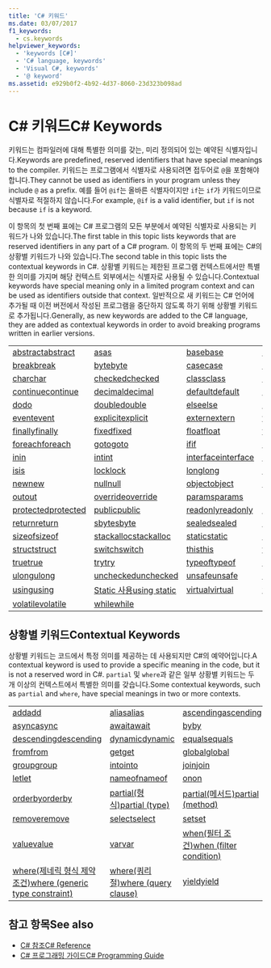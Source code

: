 ```yaml
---
title: 'C# 키워드'
ms.date: 03/07/2017
f1_keywords:
  - cs.keywords
helpviewer_keywords:
  - 'keywords [C#]'
  - 'C# language, keywords'
  - 'Visual C#, keywords'
  - '@ keyword'
ms.assetid: e929b0f2-4b92-4d37-8060-23d323b098ad
---
```

# <a name="c-keywords"></a><span data-ttu-id="91bc8-102">C# 키워드</span><span class="sxs-lookup"><span data-stu-id="91bc8-102">C# Keywords</span></span>
<span data-ttu-id="91bc8-103">키워드는 컴파일러에 대해 특별한 의미를 갖는, 미리 정의되어 있는 예약된 식별자입니다.</span><span class="sxs-lookup"><span data-stu-id="91bc8-103">Keywords are predefined, reserved identifiers that have special meanings to the compiler.</span></span> <span data-ttu-id="91bc8-104">키워드는 프로그램에서 식별자로 사용되려면 접두어로 `@`을 포함해야 합니다.</span><span class="sxs-lookup"><span data-stu-id="91bc8-104">They cannot be used as identifiers in your program unless they include `@` as a prefix.</span></span> <span data-ttu-id="91bc8-105">예를 들어 `@if`는 올바른 식별자이지만 `if`는 `if`가 키워드이므로 식별자로 적절하지 않습니다.</span><span class="sxs-lookup"><span data-stu-id="91bc8-105">For example, `@if` is a valid identifier, but `if` is not because `if` is a keyword.</span></span>  
  
 <span data-ttu-id="91bc8-106">이 항목의 첫 번째 표에는 C# 프로그램의 모든 부분에서 예약된 식별자로 사용되는 키워드가 나와 있습니다.</span><span class="sxs-lookup"><span data-stu-id="91bc8-106">The first table in this topic lists keywords that are reserved identifiers in any part of a C# program.</span></span> <span data-ttu-id="91bc8-107">이 항목의 두 번째 표에는 C#의 상황별 키워드가 나와 있습니다.</span><span class="sxs-lookup"><span data-stu-id="91bc8-107">The second table in this topic lists the contextual keywords in C#.</span></span> <span data-ttu-id="91bc8-108">상황별 키워드는 제한된 프로그램 컨텍스트에서만 특별한 의미를 가지며 해당 컨텍스트 외부에서는 식별자로 사용될 수 있습니다.</span><span class="sxs-lookup"><span data-stu-id="91bc8-108">Contextual keywords have special meaning only in a limited program context and can be used as identifiers outside that context.</span></span> <span data-ttu-id="91bc8-109">일반적으로 새 키워드는 C# 언어에 추가될 때 이전 버전에서 작성된 프로그램을 중단하지 않도록 하기 위해 상황별 키워드로 추가됩니다.</span><span class="sxs-lookup"><span data-stu-id="91bc8-109">Generally, as new keywords are added to the C# language, they are added as contextual keywords in order to avoid breaking programs written in earlier versions.</span></span>  
  
|||||  
|---|---|---|---|  
|[<span data-ttu-id="91bc8-110">abstract</span><span class="sxs-lookup"><span data-stu-id="91bc8-110">abstract</span></span>](../../../csharp/language-reference/keywords/abstract.md)|[<span data-ttu-id="91bc8-111">as</span><span class="sxs-lookup"><span data-stu-id="91bc8-111">as</span></span>](../../../csharp/language-reference/keywords/as.md)|[<span data-ttu-id="91bc8-112">base</span><span class="sxs-lookup"><span data-stu-id="91bc8-112">base</span></span>](../../../csharp/language-reference/keywords/base.md)|[<span data-ttu-id="91bc8-113">bool</span><span class="sxs-lookup"><span data-stu-id="91bc8-113">bool</span></span>](../../../csharp/language-reference/keywords/bool.md)|  
|[<span data-ttu-id="91bc8-114">break</span><span class="sxs-lookup"><span data-stu-id="91bc8-114">break</span></span>](../../../csharp/language-reference/keywords/break.md)|[<span data-ttu-id="91bc8-115">byte</span><span class="sxs-lookup"><span data-stu-id="91bc8-115">byte</span></span>](../../../csharp/language-reference/keywords/byte.md)|[<span data-ttu-id="91bc8-116">case</span><span class="sxs-lookup"><span data-stu-id="91bc8-116">case</span></span>](../../../csharp/language-reference/keywords/switch.md)|[<span data-ttu-id="91bc8-117">catch</span><span class="sxs-lookup"><span data-stu-id="91bc8-117">catch</span></span>](../../../csharp/language-reference/keywords/try-catch.md)|  
|[<span data-ttu-id="91bc8-118">char</span><span class="sxs-lookup"><span data-stu-id="91bc8-118">char</span></span>](../../../csharp/language-reference/keywords/char.md)|[<span data-ttu-id="91bc8-119">checked</span><span class="sxs-lookup"><span data-stu-id="91bc8-119">checked</span></span>](../../../csharp/language-reference/keywords/checked.md)|[<span data-ttu-id="91bc8-120">class</span><span class="sxs-lookup"><span data-stu-id="91bc8-120">class</span></span>](../../../csharp/language-reference/keywords/class.md)|[<span data-ttu-id="91bc8-121">const</span><span class="sxs-lookup"><span data-stu-id="91bc8-121">const</span></span>](../../../csharp/language-reference/keywords/const.md)|  
|[<span data-ttu-id="91bc8-122">continue</span><span class="sxs-lookup"><span data-stu-id="91bc8-122">continue</span></span>](../../../csharp/language-reference/keywords/continue.md)|[<span data-ttu-id="91bc8-123">decimal</span><span class="sxs-lookup"><span data-stu-id="91bc8-123">decimal</span></span>](../../../csharp/language-reference/keywords/decimal.md)|[<span data-ttu-id="91bc8-124">default</span><span class="sxs-lookup"><span data-stu-id="91bc8-124">default</span></span>](../../../csharp/language-reference/keywords/default.md)|[<span data-ttu-id="91bc8-125">delegate</span><span class="sxs-lookup"><span data-stu-id="91bc8-125">delegate</span></span>](../../../csharp/language-reference/keywords/delegate.md)|  
|[<span data-ttu-id="91bc8-126">do</span><span class="sxs-lookup"><span data-stu-id="91bc8-126">do</span></span>](../../../csharp/language-reference/keywords/do.md)|[<span data-ttu-id="91bc8-127">double</span><span class="sxs-lookup"><span data-stu-id="91bc8-127">double</span></span>](../../../csharp/language-reference/keywords/double.md)|[<span data-ttu-id="91bc8-128">else</span><span class="sxs-lookup"><span data-stu-id="91bc8-128">else</span></span>](../../../csharp/language-reference/keywords/if-else.md)|[<span data-ttu-id="91bc8-129">enum</span><span class="sxs-lookup"><span data-stu-id="91bc8-129">enum</span></span>](../../../csharp/language-reference/keywords/enum.md)|  
|[<span data-ttu-id="91bc8-130">event</span><span class="sxs-lookup"><span data-stu-id="91bc8-130">event</span></span>](../../../csharp/language-reference/keywords/event.md)|[<span data-ttu-id="91bc8-131">explicit</span><span class="sxs-lookup"><span data-stu-id="91bc8-131">explicit</span></span>](../../../csharp/language-reference/keywords/explicit.md)|[<span data-ttu-id="91bc8-132">extern</span><span class="sxs-lookup"><span data-stu-id="91bc8-132">extern</span></span>](../../../csharp/language-reference/keywords/extern.md)|[<span data-ttu-id="91bc8-133">false</span><span class="sxs-lookup"><span data-stu-id="91bc8-133">false</span></span>](../../../csharp/language-reference/keywords/false.md)|  
|[<span data-ttu-id="91bc8-134">finally</span><span class="sxs-lookup"><span data-stu-id="91bc8-134">finally</span></span>](../../../csharp/language-reference/keywords/try-finally.md)|[<span data-ttu-id="91bc8-135">fixed</span><span class="sxs-lookup"><span data-stu-id="91bc8-135">fixed</span></span>](../../../csharp/language-reference/keywords/fixed-statement.md)|[<span data-ttu-id="91bc8-136">float</span><span class="sxs-lookup"><span data-stu-id="91bc8-136">float</span></span>](../../../csharp/language-reference/keywords/float.md)|[<span data-ttu-id="91bc8-137">for</span><span class="sxs-lookup"><span data-stu-id="91bc8-137">for</span></span>](../../../csharp/language-reference/keywords/for.md)|  
|[<span data-ttu-id="91bc8-138">foreach</span><span class="sxs-lookup"><span data-stu-id="91bc8-138">foreach</span></span>](../../../csharp/language-reference/keywords/foreach-in.md)|[<span data-ttu-id="91bc8-139">goto</span><span class="sxs-lookup"><span data-stu-id="91bc8-139">goto</span></span>](../../../csharp/language-reference/keywords/goto.md)|[<span data-ttu-id="91bc8-140">if</span><span class="sxs-lookup"><span data-stu-id="91bc8-140">if</span></span>](../../../csharp/language-reference/keywords/if-else.md)|[<span data-ttu-id="91bc8-141">implicit</span><span class="sxs-lookup"><span data-stu-id="91bc8-141">implicit</span></span>](../../../csharp/language-reference/keywords/implicit.md)|  
|[<span data-ttu-id="91bc8-142">in</span><span class="sxs-lookup"><span data-stu-id="91bc8-142">in</span></span>](../../../csharp/language-reference/keywords/in.md)|[<span data-ttu-id="91bc8-143">int</span><span class="sxs-lookup"><span data-stu-id="91bc8-143">int</span></span>](../../../csharp/language-reference/keywords/int.md)|[<span data-ttu-id="91bc8-144">interface</span><span class="sxs-lookup"><span data-stu-id="91bc8-144">interface</span></span>](../../../csharp/language-reference/keywords/interface.md)|[<span data-ttu-id="91bc8-145">internal</span><span class="sxs-lookup"><span data-stu-id="91bc8-145">internal</span></span>](../../../csharp/language-reference/keywords/internal.md)|
|[<span data-ttu-id="91bc8-146">is</span><span class="sxs-lookup"><span data-stu-id="91bc8-146">is</span></span>](../../../csharp/language-reference/keywords/is.md)|[<span data-ttu-id="91bc8-147">lock</span><span class="sxs-lookup"><span data-stu-id="91bc8-147">lock</span></span>](../../../csharp/language-reference/keywords/lock-statement.md)|[<span data-ttu-id="91bc8-148">long</span><span class="sxs-lookup"><span data-stu-id="91bc8-148">long</span></span>](../../../csharp/language-reference/keywords/long.md)|[<span data-ttu-id="91bc8-149">namespace</span><span class="sxs-lookup"><span data-stu-id="91bc8-149">namespace</span></span>](../../../csharp/language-reference/keywords/namespace.md)|
|[<span data-ttu-id="91bc8-150">new</span><span class="sxs-lookup"><span data-stu-id="91bc8-150">new</span></span>](../../../csharp/language-reference/keywords/new.md)|[<span data-ttu-id="91bc8-151">null</span><span class="sxs-lookup"><span data-stu-id="91bc8-151">null</span></span>](../../../csharp/language-reference/keywords/null.md)|[<span data-ttu-id="91bc8-152">object</span><span class="sxs-lookup"><span data-stu-id="91bc8-152">object</span></span>](../../../csharp/language-reference/keywords/object.md)|[<span data-ttu-id="91bc8-153">operator</span><span class="sxs-lookup"><span data-stu-id="91bc8-153">operator</span></span>](../../../csharp/language-reference/keywords/operator.md)|
|[<span data-ttu-id="91bc8-154">out</span><span class="sxs-lookup"><span data-stu-id="91bc8-154">out</span></span>](../../../csharp/language-reference/keywords/out.md)|[<span data-ttu-id="91bc8-155">override</span><span class="sxs-lookup"><span data-stu-id="91bc8-155">override</span></span>](../../../csharp/language-reference/keywords/override.md)|[<span data-ttu-id="91bc8-156">params</span><span class="sxs-lookup"><span data-stu-id="91bc8-156">params</span></span>](../../../csharp/language-reference/keywords/params.md)|[<span data-ttu-id="91bc8-157">private</span><span class="sxs-lookup"><span data-stu-id="91bc8-157">private</span></span>](../../../csharp/language-reference/keywords/private.md)|
|[<span data-ttu-id="91bc8-158">protected</span><span class="sxs-lookup"><span data-stu-id="91bc8-158">protected</span></span>](../../../csharp/language-reference/keywords/protected.md)|[<span data-ttu-id="91bc8-159">public</span><span class="sxs-lookup"><span data-stu-id="91bc8-159">public</span></span>](../../../csharp/language-reference/keywords/public.md)|[<span data-ttu-id="91bc8-160">readonly</span><span class="sxs-lookup"><span data-stu-id="91bc8-160">readonly</span></span>](../../../csharp/language-reference/keywords/readonly.md)|[<span data-ttu-id="91bc8-161">ref</span><span class="sxs-lookup"><span data-stu-id="91bc8-161">ref</span></span>](../../../csharp/language-reference/keywords/ref.md)|
|[<span data-ttu-id="91bc8-162">return</span><span class="sxs-lookup"><span data-stu-id="91bc8-162">return</span></span>](../../../csharp/language-reference/keywords/return.md)|[<span data-ttu-id="91bc8-163">sbyte</span><span class="sxs-lookup"><span data-stu-id="91bc8-163">sbyte</span></span>](../../../csharp/language-reference/keywords/sbyte.md)|[<span data-ttu-id="91bc8-164">sealed</span><span class="sxs-lookup"><span data-stu-id="91bc8-164">sealed</span></span>](../../../csharp/language-reference/keywords/sealed.md)|[<span data-ttu-id="91bc8-165">short</span><span class="sxs-lookup"><span data-stu-id="91bc8-165">short</span></span>](../../../csharp/language-reference/keywords/short.md)||
[<span data-ttu-id="91bc8-166">sizeof</span><span class="sxs-lookup"><span data-stu-id="91bc8-166">sizeof</span></span>](../../../csharp/language-reference/keywords/sizeof.md)|[<span data-ttu-id="91bc8-167">stackalloc</span><span class="sxs-lookup"><span data-stu-id="91bc8-167">stackalloc</span></span>](../../../csharp/language-reference/keywords/stackalloc.md)|[<span data-ttu-id="91bc8-168">static</span><span class="sxs-lookup"><span data-stu-id="91bc8-168">static</span></span>](../../../csharp/language-reference/keywords/static.md)|[<span data-ttu-id="91bc8-169">string</span><span class="sxs-lookup"><span data-stu-id="91bc8-169">string</span></span>](../../../csharp/language-reference/keywords/string.md)|
|[<span data-ttu-id="91bc8-170">struct</span><span class="sxs-lookup"><span data-stu-id="91bc8-170">struct</span></span>](../../../csharp/language-reference/keywords/struct.md)|[<span data-ttu-id="91bc8-171">switch</span><span class="sxs-lookup"><span data-stu-id="91bc8-171">switch</span></span>](../../../csharp/language-reference/keywords/switch.md)|[<span data-ttu-id="91bc8-172">this</span><span class="sxs-lookup"><span data-stu-id="91bc8-172">this</span></span>](../../../csharp/language-reference/keywords/this.md)|[<span data-ttu-id="91bc8-173">throw</span><span class="sxs-lookup"><span data-stu-id="91bc8-173">throw</span></span>](../../../csharp/language-reference/keywords/throw.md)|
|[<span data-ttu-id="91bc8-174">true</span><span class="sxs-lookup"><span data-stu-id="91bc8-174">true</span></span>](../../../csharp/language-reference/keywords/true.md)|[<span data-ttu-id="91bc8-175">try</span><span class="sxs-lookup"><span data-stu-id="91bc8-175">try</span></span>](../../../csharp/language-reference/keywords/try-catch.md)|[<span data-ttu-id="91bc8-176">typeof</span><span class="sxs-lookup"><span data-stu-id="91bc8-176">typeof</span></span>](../../../csharp/language-reference/keywords/typeof.md)|[<span data-ttu-id="91bc8-177">uint</span><span class="sxs-lookup"><span data-stu-id="91bc8-177">uint</span></span>](../../../csharp/language-reference/keywords/uint.md)|
|[<span data-ttu-id="91bc8-178">ulong</span><span class="sxs-lookup"><span data-stu-id="91bc8-178">ulong</span></span>](../../../csharp/language-reference/keywords/ulong.md)|[<span data-ttu-id="91bc8-179">unchecked</span><span class="sxs-lookup"><span data-stu-id="91bc8-179">unchecked</span></span>](../../../csharp/language-reference/keywords/unchecked.md)|[<span data-ttu-id="91bc8-180">unsafe</span><span class="sxs-lookup"><span data-stu-id="91bc8-180">unsafe</span></span>](../../../csharp/language-reference/keywords/unsafe.md)|[<span data-ttu-id="91bc8-181">ushort</span><span class="sxs-lookup"><span data-stu-id="91bc8-181">ushort</span></span>](../../../csharp/language-reference/keywords/ushort.md)|
|[<span data-ttu-id="91bc8-182">using</span><span class="sxs-lookup"><span data-stu-id="91bc8-182">using</span></span>](../../../csharp/language-reference/keywords/using.md)|[<span data-ttu-id="91bc8-183">Static 사용</span><span class="sxs-lookup"><span data-stu-id="91bc8-183">using static</span></span>](using-static.md)|[<span data-ttu-id="91bc8-184">virtual</span><span class="sxs-lookup"><span data-stu-id="91bc8-184">virtual</span></span>](../../../csharp/language-reference/keywords/virtual.md)|[<span data-ttu-id="91bc8-185">void</span><span class="sxs-lookup"><span data-stu-id="91bc8-185">void</span></span>](../../../csharp/language-reference/keywords/void.md)|
|[<span data-ttu-id="91bc8-186">volatile</span><span class="sxs-lookup"><span data-stu-id="91bc8-186">volatile</span></span>](../../../csharp/language-reference/keywords/volatile.md)|[<span data-ttu-id="91bc8-187">while</span><span class="sxs-lookup"><span data-stu-id="91bc8-187">while</span></span>](../../../csharp/language-reference/keywords/while.md)|

## <a name="contextual-keywords"></a><span data-ttu-id="91bc8-188">상황별 키워드</span><span class="sxs-lookup"><span data-stu-id="91bc8-188">Contextual Keywords</span></span>  
 <span data-ttu-id="91bc8-189">상황별 키워드는 코드에서 특정 의미를 제공하는 데 사용되지만 C#의 예약어입니다.</span><span class="sxs-lookup"><span data-stu-id="91bc8-189">A contextual keyword is used to provide a specific meaning in the code, but it is not a reserved word in C#.</span></span> <span data-ttu-id="91bc8-190">`partial` 및 `where`과 같은 일부 상황별 키워드는 두 개 이상의 컨텍스트에서 특별한 의미를 갖습니다.</span><span class="sxs-lookup"><span data-stu-id="91bc8-190">Some contextual keywords, such as `partial` and `where`, have special meanings in two or more contexts.</span></span>  
  
||||  
|---|---|---|  
|[<span data-ttu-id="91bc8-191">add</span><span class="sxs-lookup"><span data-stu-id="91bc8-191">add</span></span>](add.md)|[<span data-ttu-id="91bc8-192">alias</span><span class="sxs-lookup"><span data-stu-id="91bc8-192">alias</span></span>](extern-alias.md)|[<span data-ttu-id="91bc8-193">ascending</span><span class="sxs-lookup"><span data-stu-id="91bc8-193">ascending</span></span>](ascending.md)|
|[<span data-ttu-id="91bc8-194">async</span><span class="sxs-lookup"><span data-stu-id="91bc8-194">async</span></span>](async.md)|[<span data-ttu-id="91bc8-195">await</span><span class="sxs-lookup"><span data-stu-id="91bc8-195">await</span></span>](await.md)|[<span data-ttu-id="91bc8-196">by</span><span class="sxs-lookup"><span data-stu-id="91bc8-196">by</span></span>](by.md)|
|[<span data-ttu-id="91bc8-197">descending</span><span class="sxs-lookup"><span data-stu-id="91bc8-197">descending</span></span>](descending.md)|[<span data-ttu-id="91bc8-198">dynamic</span><span class="sxs-lookup"><span data-stu-id="91bc8-198">dynamic</span></span>](dynamic.md)|[<span data-ttu-id="91bc8-199">equals</span><span class="sxs-lookup"><span data-stu-id="91bc8-199">equals</span></span>](equals.md)|
|[<span data-ttu-id="91bc8-200">from</span><span class="sxs-lookup"><span data-stu-id="91bc8-200">from</span></span>](from-clause.md)|[<span data-ttu-id="91bc8-201">get</span><span class="sxs-lookup"><span data-stu-id="91bc8-201">get</span></span>](get.md)|[<span data-ttu-id="91bc8-202">global</span><span class="sxs-lookup"><span data-stu-id="91bc8-202">global</span></span>](global.md)|
|[<span data-ttu-id="91bc8-203">group</span><span class="sxs-lookup"><span data-stu-id="91bc8-203">group</span></span>](group-clause.md)|[<span data-ttu-id="91bc8-204">into</span><span class="sxs-lookup"><span data-stu-id="91bc8-204">into</span></span>](into.md)|[<span data-ttu-id="91bc8-205">join</span><span class="sxs-lookup"><span data-stu-id="91bc8-205">join</span></span>](join-clause.md)|
|[<span data-ttu-id="91bc8-206">let</span><span class="sxs-lookup"><span data-stu-id="91bc8-206">let</span></span>](let-clause.md)|[<span data-ttu-id="91bc8-207">nameof</span><span class="sxs-lookup"><span data-stu-id="91bc8-207">nameof</span></span>](nameof.md)|[<span data-ttu-id="91bc8-208">on</span><span class="sxs-lookup"><span data-stu-id="91bc8-208">on</span></span>](on.md)|
|[<span data-ttu-id="91bc8-209">orderby</span><span class="sxs-lookup"><span data-stu-id="91bc8-209">orderby</span></span>](orderby-clause.md)|[<span data-ttu-id="91bc8-210">partial(형식)</span><span class="sxs-lookup"><span data-stu-id="91bc8-210">partial (type)</span></span>](partial-type.md)|[<span data-ttu-id="91bc8-211">partial(메서드)</span><span class="sxs-lookup"><span data-stu-id="91bc8-211">partial (method)</span></span>](partial-method.md)|
|[<span data-ttu-id="91bc8-212">remove</span><span class="sxs-lookup"><span data-stu-id="91bc8-212">remove</span></span>](remove.md)|[<span data-ttu-id="91bc8-213">select</span><span class="sxs-lookup"><span data-stu-id="91bc8-213">select</span></span>](select-clause.md)|[<span data-ttu-id="91bc8-214">set</span><span class="sxs-lookup"><span data-stu-id="91bc8-214">set</span></span>](set.md)|
|[<span data-ttu-id="91bc8-215">value</span><span class="sxs-lookup"><span data-stu-id="91bc8-215">value</span></span>](value.md)|[<span data-ttu-id="91bc8-216">var</span><span class="sxs-lookup"><span data-stu-id="91bc8-216">var</span></span>](var.md)|[<span data-ttu-id="91bc8-217">when(필터 조건)</span><span class="sxs-lookup"><span data-stu-id="91bc8-217">when (filter condition)</span></span>](when.md)|
|[<span data-ttu-id="91bc8-218">where(제네릭 형식 제약 조건)</span><span class="sxs-lookup"><span data-stu-id="91bc8-218">where (generic type constraint)</span></span>](where-generic-type-constraint.md)|[<span data-ttu-id="91bc8-219">where(쿼리 절)</span><span class="sxs-lookup"><span data-stu-id="91bc8-219">where (query clause)</span></span>](where-clause.md)|[<span data-ttu-id="91bc8-220">yield</span><span class="sxs-lookup"><span data-stu-id="91bc8-220">yield</span></span>](yield.md)|
  
## <a name="see-also"></a><span data-ttu-id="91bc8-221">참고 항목</span><span class="sxs-lookup"><span data-stu-id="91bc8-221">See also</span></span>

- [<span data-ttu-id="91bc8-222">C# 참조</span><span class="sxs-lookup"><span data-stu-id="91bc8-222">C# Reference</span></span>](../../../csharp/language-reference/index.md)
- [<span data-ttu-id="91bc8-223">C# 프로그래밍 가이드</span><span class="sxs-lookup"><span data-stu-id="91bc8-223">C# Programming Guide</span></span>](../../../csharp/programming-guide/index.md)
